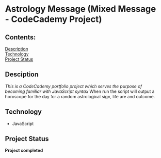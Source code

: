 # Astrology Message (Mixed Message - CodeCademy Project)

## Contents:

[Description](#)<br>
[Technology](#)<br>
[Project Status](#)<br>

## Desciption

_This is a CodeCademy portfolio project which serves the purpose of becoming familiar with JavaScript syntax_
When run the script will output a horoscope for the day for a random astrological sign, life are and outcome.

## Technology

- JavaScript

## Project Status

**Project completed**